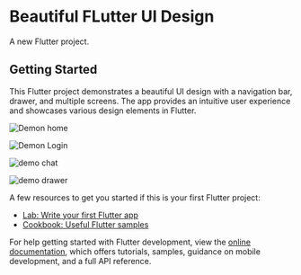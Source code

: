 # Beautiful FLutter UI Design 

A new Flutter project.

## Getting Started

This Flutter project demonstrates a beautiful UI design with a navigation bar, drawer, and multiple screens. The app provides an intuitive user experience and showcases various design elements in Flutter.


![Demon home](https://github.com/SamiAther08/Flutter_UI_Demo_Design/assets/99541104/469ffbb3-84b1-4dd9-b455-505ab976590d)

![Demon Login](https://github.com/SamiAther08/Flutter_UI_Demo_Design/assets/99541104/6f82ab2e-e657-42fe-9cff-9eb324e96edc)

![demo chat](https://github.com/SamiAther08/Flutter_UI_Demo_Design/assets/99541104/fc128b25-5c65-462c-ba54-ee06ac91dc9c)

![demo drawer](https://github.com/SamiAther08/Flutter_UI_Demo_Design/assets/99541104/158c85b1-b478-490d-ad35-ed058b49e05d)



A few resources to get you started if this is your first Flutter project:

- [Lab: Write your first Flutter app](https://docs.flutter.dev/get-started/codelab)
- [Cookbook: Useful Flutter samples](https://docs.flutter.dev/cookbook)

For help getting started with Flutter development, view the
[online documentation](https://docs.flutter.dev/), which offers tutorials,
samples, guidance on mobile development, and a full API reference.

